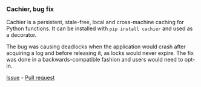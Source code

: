 ### Cachier, bug fix
Cachier is a persistent, stale-free, local and cross-machine caching for Python functions. It can be installed with `pip install cachier` and used as a decorator.

The bug was causing deadlocks when the application would crash after acquiring a log and before releasing it, as locks would never expire. The fix was done in a backwards-compatible fashion and users would need to opt-in.

[Issue](https://github.com/shaypal5/cachier/issues/37) - [Pull request](https://github.com/shaypal5/cachier/pull/36)

